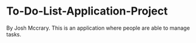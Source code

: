 # To-Do-List-Application-Project
By Josh Mccrary. This is an application where people are able to manage tasks.
